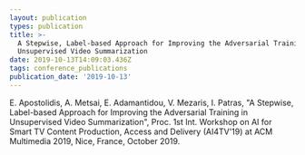 ```yaml
---
layout: publication
types: publication
title: >-
  A Stepwise, Label-based Approach for Improving the Adversarial Training in
  Unsupervised Video Summarization
date: 2019-10-13T14:09:03.436Z
tags: conference_publications
publication_date: '2019-10-13'
---
```

E. Apostolidis, A. Metsai, E. Adamantidou, V. Mezaris, I. Patras, "A Stepwise, Label-based Approach for Improving the Adversarial Training in Unsupervised Video Summarization", Proc. 1st Int. Workshop on AI for Smart TV Content Production, Access and Delivery (AI4TV'19) at ACM Multimedia 2019, Nice, France, October 2019.
